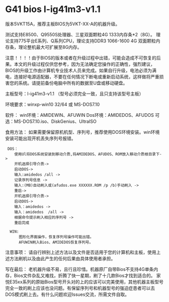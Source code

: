 # G41 bios l-ig41m3-v1.1
版本5VKT15A，推荐主板BIOS为5VKT-XX-A的机器升级。

测试支持E8500、Q9550S处理器、三星双面颗粒4G 1333内存条*2（8G）。
理论支持775平台E系列、Q系列CPU，理论支持DDR3 1066-1600 4G 双面颗粒内存条，理论整机最大可扩展至8G内存。

注意！！！！由于BIOS的版本或者在升级过程中出错，可能会造成不可恢复的后果。本文的升级过程仅供您参考，因为无法确定您操作的正确性，强烈建议，BIOS的升级工作由计算机专业技术人员来完成。如果自行升级，电池必须为满电，连接好电源适配器，不要在任何情况下断电或重新启动系统，这样做将严重损害您的系统。请提前备份电脑中所有的数据至U盘或移动硬盘。

主板型号：l-ig41m3-v1.1 （型号必须完全一致，且只支持该型号主板）

环境要求：winxp-win10 32/64 或 MS-DOS7.10

软件：
     win环境：AMIDEWIN、AFUWIN
     Dos环境：AMIDEDOS、AFUDOS
     可选：MS-DOS7.10.iso、DiskGenius、UltraISO
     
 食用方法：
     如果需要保留原机机型、序列号，推荐使用DOS环境安装。win环境安装可能出现开机丢失序列号报错。
     
     DOS：
        使用Ul将DOS系统安装到移动介质,将AMIDEDOS、AFUDOS、ROM放入移动介质根目录下->
        开机选择引导介质->
        启动DOS->
        输入:amidedos /all ->
        记录序列号信息 ->
        输入:(MB)自动刷入或(afudos.exe XXXXXX.ROM /p /b)手动刷入 ->
        重启->
        开机选择引导介质->
        启动DOS->
        输入：amidedos ->
        输入：amidedos  /all ->
        根据命令提示刷入相应的序列号 ->
        重启完成
        
      WIN:
          图形化界面操作，恢复序列号操作可能出错。
          AFUWIN刷入Bios、AMIDEDOS恢复序列号。
  
  注意事项：
      请自行辨别上述方法以及文件是否适用于您的计算机和主板，使用上述方法刷机以及由此产生的任何后果由具体使用者承担。
  
  写在最后：
      老机器升级不易，且行且珍惜。机器原厂自带Bios不支持4G单条内存，Bios文件杂乱又难找，折腾了快一星期，刷了十几款Bios才找到适合的。 家悦E35xx系列的原始Bios型号开头对的上的应该可以完美使用，其他机器主板型号完全一致的刷上应该也没问题。有保留序列号和机器型号的强迫症患者可以去DOS模式刷上去。有什么问题欢迎Issues交流，所需文件自取。
  
        
